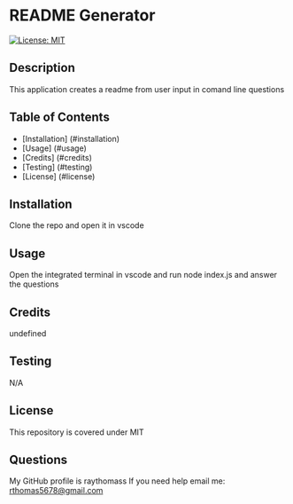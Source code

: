# README Generator
  [![License: MIT](https://img.shields.io/badge/License-MIT-yellow.svg)](https://opensource.org/licenses/MIT)
  ## Description
  This application creates a readme from user input in comand line questions
  ## Table of Contents
  - [Installation] (#installation)
  - [Usage] (#usage)
  - [Credits] (#credits)
  - [Testing] (#testing)
  - [License] (#license)
  ## Installation
  Clone the repo and open it in vscode
  ## Usage
  Open the integrated terminal in vscode and run node index.js and answer the questions
  ## Credits
  undefined
  ## Testing
  N/A
  ## License
  This repository is covered under MIT
  ## Questions
  My GitHub profile is raythomass
  If you need help email me: rthomas5678@gmail.com
